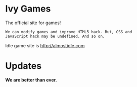 # Ivy Games

The official site for games!

<code>We can modify games and improve HTML5 hack. But, CSS and JavaScript hack may be undefined. And so on.</code>

Idle game site is http://almostidle.com

<h1>Updates</h1>

<strong><p>We are better than ever.</strong></p>
